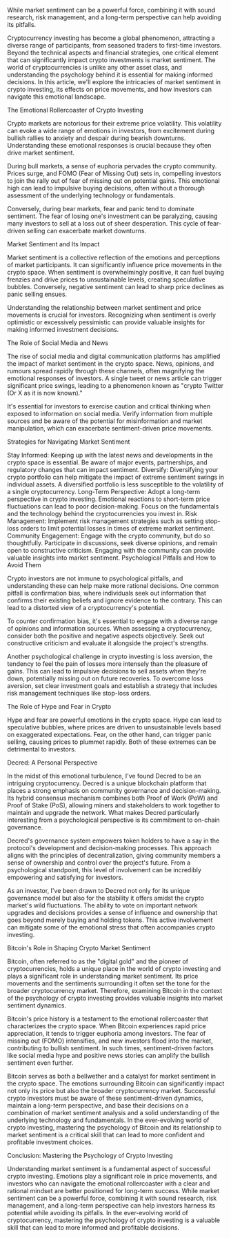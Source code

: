 
While market sentiment can be a powerful force, combining it with sound research, risk management, and a long-term perspective can help avoiding its pitfalls.

Cryptocurrency investing has become a global phenomenon, attracting a diverse range of participants, from seasoned traders to first-time investors. Beyond the technical aspects and financial strategies, one critical element that can significantly impact crypto investments is market sentiment. The world of cryptocurrencies is unlike any other asset class, and understanding the psychology behind it is essential for making informed decisions. In this article, we'll explore the intricacies of market sentiment in crypto investing, its effects on price movements, and how investors can navigate this emotional landscape.

The Emotional Rollercoaster of Crypto Investing

Crypto markets are notorious for their extreme price volatility. This volatility can evoke a wide range of emotions in investors, from excitement during bullish rallies to anxiety and despair during bearish downturns. Understanding these emotional responses is crucial because they often drive market sentiment.

During bull markets, a sense of euphoria pervades the crypto community. Prices surge, and FOMO (Fear of Missing Out) sets in, compelling investors to join the rally out of fear of missing out on potential gains. This emotional high can lead to impulsive buying decisions, often without a thorough assessment of the underlying technology or fundamentals.

Conversely, during bear markets, fear and panic tend to dominate sentiment. The fear of losing one's investment can be paralyzing, causing many investors to sell at a loss out of sheer desperation. This cycle of fear-driven selling can exacerbate market downturns.

Market Sentiment and Its Impact

Market sentiment is a collective reflection of the emotions and perceptions of market participants. It can significantly influence price movements in the crypto space. When sentiment is overwhelmingly positive, it can fuel buying frenzies and drive prices to unsustainable levels, creating speculative bubbles. Conversely, negative sentiment can lead to sharp price declines as panic selling ensues.

Understanding the relationship between market sentiment and price movements is crucial for investors. Recognizing when sentiment is overly optimistic or excessively pessimistic can provide valuable insights for making informed investment decisions.

The Role of Social Media and News

The rise of social media and digital communication platforms has amplified the impact of market sentiment in the crypto space. News, opinions, and rumours spread rapidly through these channels, often magnifying the emotional responses of investors. A single tweet or news article can trigger significant price swings, leading to a phenomenon known as "crypto Twitter (Or X as it is now known)."

It's essential for investors to exercise caution and critical thinking when exposed to information on social media. Verify information from multiple sources and be aware of the potential for misinformation and market manipulation, which can exacerbate sentiment-driven price movements.

Strategies for Navigating Market Sentiment

Stay Informed: Keeping up with the latest news and developments in the crypto space is essential. Be aware of major events, partnerships, and regulatory changes that can impact sentiment.
Diversify: Diversifying your crypto portfolio can help mitigate the impact of extreme sentiment swings in individual assets. A diversified portfolio is less susceptible to the volatility of a single cryptocurrency.
Long-Term Perspective: Adopt a long-term perspective in crypto investing. Emotional reactions to short-term price fluctuations can lead to poor decision-making. Focus on the fundamentals and the technology behind the cryptocurrencies you invest in.
Risk Management: Implement risk management strategies such as setting stop-loss orders to limit potential losses in times of extreme market sentiment.
Community Engagement: Engage with the crypto community, but do so thoughtfully. Participate in discussions, seek diverse opinions, and remain open to constructive criticism. Engaging with the community can provide valuable insights into market sentiment.
Psychological Pitfalls and How to Avoid Them

Crypto investors are not immune to psychological pitfalls, and understanding these can help make more rational decisions. One common pitfall is confirmation bias, where individuals seek out information that confirms their existing beliefs and ignore evidence to the contrary. This can lead to a distorted view of a cryptocurrency's potential.

To counter confirmation bias, it's essential to engage with a diverse range of opinions and information sources. When assessing a cryptocurrency, consider both the positive and negative aspects objectively. Seek out constructive criticism and evaluate it alongside the project's strengths.

Another psychological challenge in crypto investing is loss aversion, the tendency to feel the pain of losses more intensely than the pleasure of gains. This can lead to impulsive decisions to sell assets when they're down, potentially missing out on future recoveries. To overcome loss aversion, set clear investment goals and establish a strategy that includes risk management techniques like stop-loss orders.

The Role of Hype and Fear in Crypto

Hype and fear are powerful emotions in the crypto space. Hype can lead to speculative bubbles, where prices are driven to unsustainable levels based on exaggerated expectations. Fear, on the other hand, can trigger panic selling, causing prices to plummet rapidly. Both of these extremes can be detrimental to investors.

Decred: A Personal Perspective

In the midst of this emotional turbulence, I've found Decred to be an intriguing cryptocurrency. Decred is a unique blockchain platform that places a strong emphasis on community governance and decision-making. Its hybrid consensus mechanism combines both Proof of Work (PoW) and Proof of Stake (PoS), allowing miners and stakeholders to work together to maintain and upgrade the network. What makes Decred particularly interesting from a psychological perspective is its commitment to on-chain governance.

Decred's governance system empowers token holders to have a say in the protocol's development and decision-making processes. This approach aligns with the principles of decentralization, giving community members a sense of ownership and control over the project's future. From a psychological standpoint, this level of involvement can be incredibly empowering and satisfying for investors.

As an investor, I've been drawn to Decred not only for its unique governance model but also for the stability it offers amidst the crypto market's wild fluctuations. The ability to vote on important network upgrades and decisions provides a sense of influence and ownership that goes beyond merely buying and holding tokens. This active involvement can mitigate some of the emotional stress that often accompanies crypto investing.

Bitcoin's Role in Shaping Crypto Market Sentiment

Bitcoin, often referred to as the "digital gold" and the pioneer of cryptocurrencies, holds a unique place in the world of crypto investing and plays a significant role in understanding market sentiment. Its price movements and the sentiments surrounding it often set the tone for the broader cryptocurrency market. Therefore, examining Bitcoin in the context of the psychology of crypto investing provides valuable insights into market sentiment dynamics.

Bitcoin's price history is a testament to the emotional rollercoaster that characterizes the crypto space. When Bitcoin experiences rapid price appreciation, it tends to trigger euphoria among investors. The fear of missing out (FOMO) intensifies, and new investors flood into the market, contributing to bullish sentiment. In such times, sentiment-driven factors like social media hype and positive news stories can amplify the bullish sentiment even further.

Bitcoin serves as both a bellwether and a catalyst for market sentiment in the crypto space. The emotions surrounding Bitcoin can significantly impact not only its price but also the broader cryptocurrency market. Successful crypto investors must be aware of these sentiment-driven dynamics, maintain a long-term perspective, and base their decisions on a combination of market sentiment analysis and a solid understanding of the underlying technology and fundamentals. In the ever-evolving world of crypto investing, mastering the psychology of Bitcoin and its relationship to market sentiment is a critical skill that can lead to more confident and profitable investment choices.

Conclusion: Mastering the Psychology of Crypto Investing

Understanding market sentiment is a fundamental aspect of successful crypto investing. Emotions play a significant role in price movements, and investors who can navigate the emotional rollercoaster with a clear and rational mindset are better positioned for long-term success. While market sentiment can be a powerful force, combining it with sound research, risk management, and a long-term perspective can help investors harness its potential while avoiding its pitfalls. In the ever-evolving world of cryptocurrency, mastering the psychology of crypto investing is a valuable skill that can lead to more informed and profitable decisions.
